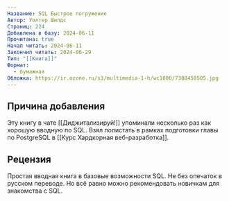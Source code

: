 ```yaml
---
Название: SQL Быстрое погружение
Автор: Уолтер Шилдс
Страниц: 224
Добавлена в базу: 2024-06-11
Прочитана: true
Начал читать: 2024-06-11
Закончил читать: 2024-06-29
Тип: "[[Книга]]"
Формат:
  - бумажная
Обложка: https://ir.ozone.ru/s3/multimedia-1-h/wc1000/7388458505.jpg
---
```

## Причина добавления

Эту книгу в чате [[Диджитализируй!]] упоминали несколько раз как хорошую вводную по SQL. Взял полистать в рамках подготовки главы по PostgreSQL в [[Курс Хардкорная веб-разработка]].

## Рецензия

Простая вводная книга в базовые возможности SQL. Не без опечаток в русском переводе. Но всё равно можно рекомендовать новичкам для знакомства с SQL.